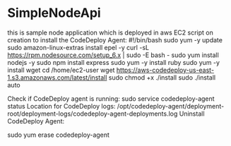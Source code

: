 # SimpleNodeApi
 this is sample node application which is deployed in aws 
EC2 script on creation to install the CodeDeploy Agent:
#!/bin/bash
sudo yum -y update
sudo amazon-linux-extras install epel -y
curl -sL https://rpm.nodesource.com/setup_6.x | sudo -E bash -
sudo yum install nodejs -y
sudo npm install express
sudo yum -y install ruby
sudo yum -y install wget
cd /home/ec2-user
wget https://aws-codedeploy-us-east-1.s3.amazonaws.com/latest/install
sudo chmod +x ./install
sudo ./install auto

Check if CodeDeploy agent is running:
sudo service codedeploy-agent status
Location for CodeDeploy logs:
/opt/codedeploy-agent/deployment-root/deployment-logs/codedeploy-agent-deployments.log
Uninstall CodeDeploy Agent:

sudo yum erase codedeploy-agent
